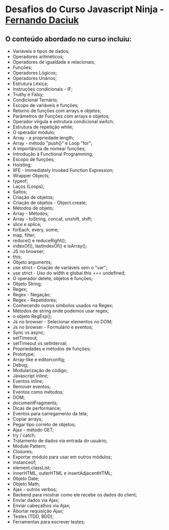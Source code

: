 # Desafios do Curso Javascript Ninja - <a href="https://github.com/fdaciuk" target="_blank">Fernando Daciuk</a>

## O conteúdo abordado no curso incluiu:

- Variáveis e tipos de dados;
- Operadores aritméticos;
- Operadores de igualdade e relacionais;
- Funções;
- Operadores Lógicos;
- Operadores Unários;
- Estrutura Léxica;
- Instruções condicionais - IF;
- Truthy e Falsy;
- Condicional Ternário;
- Escopo de variáveis e funções;
- Retorno de funções com arrays e objetos;
- Parâmetros de Funções com arrays e objetos;
- Operador vírgula e estrutura condicional switch;
- Estrutura de repetição while;
- O operador módulo;
- Array - a propriedade length;
- Array - método "push()" e Loop "for";
- A importância de nomear funções;
- Introdução à Functional Programming;
- Escopo de funções;
- Hoisting;
- IIFE - Immediately Invoked Function Expression;
- Wrapper Objects;
- typeof;
- Laços (Loops);
- Saltos;
- Criação de objetos;
- Criação de objetos - Object.create;
- Métodos de objeto;
- Array - Métodos;
- Array - toString, concat, unshift, shift;
- slice e splice;
- forEach, every, some;
- map, filter;
- reduce() e reduceRight();
- indexOf(), lastIndexOf() e isArray();
- JS no browser;
- this;
- Objeto arguments;
- use strict - Criação de variáveis sem o "var";
- use strict - Uso do width e global this === undefined;
- O operador delete, objetos e funções;
- Objeto String;
- Regex;
- Regex - Negação;
- Regex - Repetidores;
- Conhecendo outros símbolos usados na Regex;
- Métodos de string onde podemos usar regex;
- o objeto RegExp();
- Js no browser - Selecionar elementos no DOM;
- Js no browser - Formulário e eventos;
- Sync vs async;
- setTimeout;
- setTimeout vs setInterval;
- Propriedades e métodos de funções;
- Prototype;
- Array-like e editorconfig;
- Debug;
- Modularização de código;
- Javascript inline;
- Eventos inline;
- Remover eventos;
- Eventos como métodos;
- DOM;
- documentFragments;
- Dicas de performance;
- Eventos para carregamento da tela;
- Copiar arrays;
- Pegar tipo correto de objetos;
- Ajax - método GET;
- try / catch;
- Tratamento de dados via entrada do usuário;
- Module Pattern;
- Closures;
- Exportar módulo para usar em outros módulos;
- instanceof;
- element.classList;
- innerHTML, outerHTML e insertAdjacentHTML;
- Objeto Date;
- Objeto Math;
- Ajax - outros verbos;
- Backend para mostrar como ele recebe os dados do client;
- Enviar dados via Ajax;
- Enviar cabeçalhos via Ajax;
- Abortar requisição Ajax;
- Testes (TDD, BDD);
- Ferramentas para escrever testes;